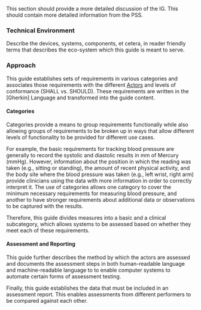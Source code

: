 This section should provide a more detailed discussion of the IG.  This should contain more detailed information from the PSS.

### Technical Environment
Describe the devices, systems, components, et cetera, in reader friendly terms that describes the eco-system which this guide is meant to serve.

### Approach
This guide establishes sets of requirements in various categories
and associates those requirements with the different [Actors](actors.html) and levels
of conformance (SHALL vs. SHOULD). These requirements are written in the [Gherkin] Language and transformed into the guide content.

#### Categories
Categories provide a means to group requirements functionally while also allowing groups
of requirements to be broken up in ways that allow different levels of functionality
to be provided for different use cases.

For example, the basic requirements for tracking blood pressure are generally to record
the systolic and diastolic results in mm of Mercury (mmHg).  However, information about the
position in which the reading was taken (e.g., sitting or standing), the amount of recent
physical activity, and the body site where the blood pressure was taken (e.g., left wrist,
right arm) provide clinicians using the data with more information in order to correctly
interpret it.  The use of categories allows one category to cover the minimum necessary
requirements for measuring blood pressure, and another to have stronger requirements
about additional data or observations to be captured with the results.

Therefore, this guide divides measures into a basic and a clinical subcategory,
which allows systems to be assessed based on whether they meet each of these requirements.

#### Assessment and Reporting
This guide further describes the method by which the actors are assessed and documents
the assessment steps in both human-readable language and machine-readable language to to enable computer systems to automate certain forms of assessment testing.

Finally, this guide establishes the data that must be included in an assessment report.
This enables assessments from different performers to be compared against each other.
